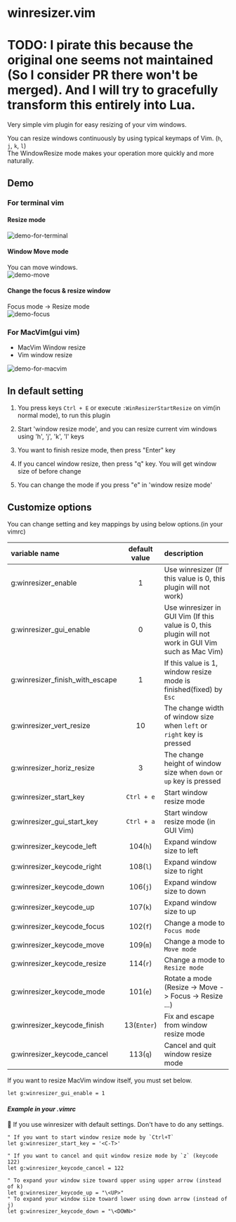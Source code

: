 winresizer.vim
================

TODO: I pirate this because the original one seems not maintained (So I consider PR there won't be merged).
And I will try to gracefully transform this entirely into Lua.
=====


Very simple vim plugin for easy resizing of your vim windows.

You can resize windows continuously by using typical keymaps of Vim. (`h`, `j`, `k`, `l`)  
The WindowResize mode makes your operation more quickly and more naturally.

## Demo

### For terminal vim

#### Resize mode

![demo-for-terminal](https://raw.github.com/wiki/simeji/winresizer/images/demo-for-terminal.gif)

#### Window Move mode

You can move windows.  
![demo-move](https://raw.github.com/wiki/simeji/winresizer/images/demo-move.gif)

#### Change the focus & resize window

Focus mode -> Resize mode  
![demo-focus](https://raw.github.com/wiki/simeji/winresizer/images/demo-focus.gif)

### For MacVim(gui vim)

* MacVim Window resize 
* Vim window resize

![demo-for-macvim](https://raw.github.com/wiki/simeji/winresizer/images/demo-for-gui.gif)

## In default setting

1. You press keys `Ctrl + E` or execute `:WinResizerStartResize` on vim(in normal mode), to run this plugin

2. Start 'window resize mode', and you can resize current vim windows using 'h', 'j', 'k', 'l' keys

3. You want to finish resize mode, then press "Enter" key

4. If you cancel window resize, then press "q" key.
   You will get window size of before change

5. You can change the mode if you press "e" in 'window resize mode'

## Customize options

You can change setting and key mappings by using below options.(in your vimrc)

|variable name|default value|description|
|:-----------|:---------:|:----------|
|g:winresizer_enable|1|Use winresizer (If this value is 0, this plugin will not work)|
|g:winresizer_gui_enable|0|Use winresizer in GUI Vim (If this value is 0, this plugin will not work in GUI Vim such as Mac Vim)|
|g:winresizer_finish_with_escape|1|If this value is 1, window resize mode is finished(fixed) by `Esc`|
|g:winresizer_vert_resize|10|The change width of window size when `left` or `right` key is pressed|
|g:winresizer_horiz_resize|3|The change height of window size when `down` or `up` key is pressed|
|g:winresizer_start_key|`Ctrl + e`|Start window resize mode|
|g:winresizer_gui_start_key|`Ctrl + a`|Start window resize mode (in GUI Vim)|
|g:winresizer_keycode_left|104(`h`)|Expand window size to left|
|g:winresizer_keycode_right|108(`l`)|Expand window size to right|
|g:winresizer_keycode_down|106(`j`)|Expand window size to down|
|g:winresizer_keycode_up|107(`k`)|Expand window size to up|
|g:winresizer_keycode_focus|102(`f`)|Change a mode to `Focus mode`|
|g:winresizer_keycode_move|109(`m`)|Change a mode to `Move mode`|
|g:winresizer_keycode_resize|114(`r`)|Change a mode to `Resize mode`|
|g:winresizer_keycode_mode|101(`e`)|Rotate a mode (Resize -> Move -> Focus -> Resize ...)|
|g:winresizer_keycode_finish|13(`Enter`)|Fix and escape from window resize mode|
|g:winresizer_keycode_cancel|113(`q`)|Cancel and quit window resize mode|

If you want to resize MacVim window itself, you must set below.

```your_vimrc
let g:winresizer_gui_enable = 1
```


#### _Example in your .vimrc_

:memo: If you use winresizer with default settings. Don't have to do any settings.

    " If you want to start window resize mode by `Ctrl+T`
    let g:winresizer_start_key = '<C-T>'
    
    " If you want to cancel and quit window resize mode by `z` (keycode 122)
    let g:winresizer_keycode_cancel = 122

    " To expand your window size toward upper using upper arrow (instead of k)
    let g:winresizer_keycode_up = "\<UP>"
    " To expand your window size toward lower using down arrow (instead of j)
    let g:winresizer_keycode_down = "\<DOWN>"
